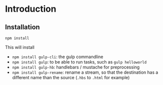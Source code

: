 # Introduction

## Installation

```
npm install
```

This will install
* ```npm install gulp-cli```: the gulp commandline
* ```npm install gulp```: to be able to run tasks, such as ```gulp helloworld```
* ```npm install gulp-hb```: handlebars / mustache for preprocessing
* ```npm install gulp-rename```:
  rename a stream, so that the destination has a different name than the source
  (```.hbs``` to ```.html``` for example)
